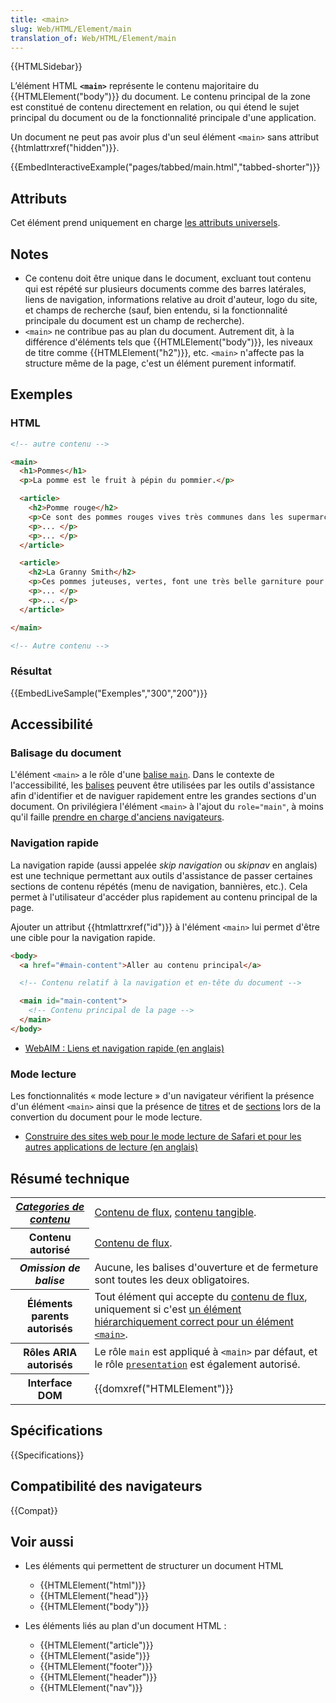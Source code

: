 ```yaml
---
title: <main>
slug: Web/HTML/Element/main
translation_of: Web/HTML/Element/main
---
```


{{HTMLSidebar}}

L’élément HTML **`<main>`** représente le contenu majoritaire du {{HTMLElement("body")}} du document. Le contenu principal de la zone est constitué de contenu directement en relation, ou qui étend le sujet principal du document ou de la fonctionnalité principale d'une application.

Un document ne peut pas avoir plus d'un seul élément `<main>` sans attribut {{htmlattrxref("hidden")}}.

{{EmbedInteractiveExample("pages/tabbed/main.html","tabbed-shorter")}}

## Attributs

Cet élément prend uniquement en charge [les attributs universels](/fr/docs/Web/HTML/Attributs_universels).

## Notes

- Ce contenu doit être unique dans le document, excluant tout contenu qui est répété sur plusieurs documents comme des barres latérales, liens de navigation, informations relative au droit d'auteur, logo du site, et champs de recherche (sauf, bien entendu, si la fonctionnalité principale du document est un champ de recherche).
- `<main>` ne contribue pas au plan du document. Autrement dit, à la différence d'éléments tels que {{HTMLElement("body")}}, les niveaux de titre comme {{HTMLElement("h2")}}, etc. `<main>` n'affecte pas la structure même de la page, c'est un élément purement informatif.

## Exemples

### HTML

```html
<!-- autre contenu -->

<main>
  <h1>Pommes</h1>
  <p>La pomme est le fruit à pépin du pommier.</p>

  <article>
    <h2>Pomme rouge</h2>
    <p>Ce sont des pommes rouges vives très communes dans les supermarchés.<p>
    <p>... </p>
    <p>... </p>
  </article>

  <article>
    <h2>La Granny Smith</h2>
    <p>Ces pommes juteuses, vertes, font une très belle garniture pour les tartes aux pommes.<p>
    <p>... </p>
    <p>... </p>
  </article>

</main>

<!-- Autre contenu -->
```

### Résultat

{{EmbedLiveSample("Exemples","300","200")}}

## Accessibilité

### Balisage du document

L'élément `<main>` a le rôle d'une [balise `main`](/fr/docs/Web/Accessibility/ARIA/Roles/Main_role). Dans le contexte de l'accessibilité, les [balises](/fr/docs/Accessibilit%C3%A9/ARIA/Techniques_ARIA) peuvent être utilisées par les outils d'assistance afin d'identifier et de naviguer rapidement entre les grandes sections d'un document. On privilégiera l'élément `<main>` à l'ajout du `role="main"`, à moins qu'il faille [prendre en charge d'anciens navigateurs](/fr/docs/Web/HTML/Element/main#Compatibilité_des_navigateurs).

### Navigation rapide

La navigation rapide (aussi appelée _skip navigation_ ou _skipnav_ en anglais) est une technique permettant aux outils d'assistance de passer certaines sections de contenu répétés (menu de navigation, bannières, etc.). Cela permet à l'utilisateur d'accéder plus rapidement au contenu principal de la page.

Ajouter un attribut {{htmlattrxref("id")}} à l'élément `<main>` lui permet d'être une cible pour la navigation rapide.

```html
<body>
  <a href="#main-content">Aller au contenu principal</a>

  <!-- Contenu relatif à la navigation et en-tête du document -->

  <main id="main-content">
    <!-- Contenu principal de la page -->
  </main>
</body>
```

- [WebAIM : Liens et navigation rapide (en anglais)](https://webaim.org/techniques/skipnav/)

### Mode lecture

Les fonctionnalités « mode lecture » d'un navigateur vérifient la présence d'un élément `<main>` ainsi que la présence de [titres](/fr/docs/Web/HTML/Element/Heading_Elements) et de [sections](/fr/docs/Web/HTML/Element#Sectionnement_du_contenu) lors de la convertion du document pour le mode lecture.

- [Construire des sites web pour le mode lecture de Safari et pour les autres applications de lecture (en anglais)](https://medium.com/@mandy.michael/building-websites-for-safari-reader-mode-and-other-reading-apps-1562913c86c9)

## Résumé technique

<table class="properties">
  <tbody>
    <tr>
      <th scope="row">
        <dfn
          ><a href="/fr/docs/Web/HTML/Catégorie_de_contenu"
            >Categories de contenu</a
          ></dfn
        >
      </th>
      <td>
        <a href="/fr/docs/Web/HTML/Catégorie_de_contenu#Contenu_de_flux"
          >Contenu de flux</a
        >,
        <a href="/fr/docs/Web/HTML/Catégorie_de_contenu#Contenu_tangible"
          >contenu tangible</a
        >.
      </td>
    </tr>
    <tr>
      <th scope="row">Contenu autorisé</th>
      <td>
        <a href="/fr/docs/Web/HTML/Catégorie_de_contenu#Contenu_de_flux"
          >Contenu de flux</a
        >.
      </td>
    </tr>
    <tr>
      <th scope="row"><dfn>Omission de balise</dfn></th>
      <td>
        Aucune, les balises d'ouverture et de fermeture sont toutes les deux
        obligatoires.
      </td>
    </tr>
    <tr>
      <th scope="row">Éléments parents autorisés</th>
      <td>
        Tout élément qui accepte du
        <a href="/fr/docs/Web/HTML/Catégorie_de_contenu#Contenu_de_flux"
          >contenu de flux</a
        >, uniquement si c'est
        <a
          href="https://html.spec.whatwg.org/multipage/grouping-content.html#hierarchically-correct-main-element"
          >un élément hiérarchiquement correct pour un élément
          <code>&#x3C;main></code></a
        >.
      </td>
    </tr>
    <tr>
      <th scope="row">Rôles ARIA autorisés</th>
      <td>
        Le rôle <code>main</code> est appliqué à <code>&#x3C;main></code> par
        défaut, et le rôle <code
          ><a
            href="https://developer.mozilla.org/en-US/docs/Web/Accessibility/ARIA/ARIA_Techniques/Using_the_presentation_role"
            >presentation</a
          ></code
        > est également autorisé.
      </td>
    </tr>
    <tr>
      <th scope="row">Interface DOM</th>
      <td>{{domxref("HTMLElement")}}</td>
    </tr>
  </tbody>
</table>

## Spécifications

{{Specifications}}

## Compatibilité des navigateurs

{{Compat}}

## Voir aussi

- Les éléments qui permettent de structurer un document HTML

  - {{HTMLElement("html")}}
  - {{HTMLElement("head")}}
  - {{HTMLElement("body")}}

- Les éléments liés au plan d'un document HTML :

  - {{HTMLElement("article")}}
  - {{HTMLElement("aside")}}
  - {{HTMLElement("footer")}}
  - {{HTMLElement("header")}}
  - {{HTMLElement("nav")}}
